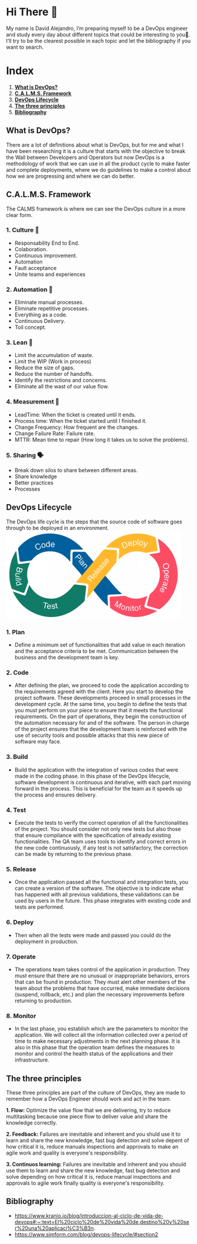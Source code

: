 # Hi There 👋
My name is David Alejandro, I’m preparing myself to be a DevOps engineer and study every day about different topics that could be interesting to you🧐. I’ll try to be the clearest possible in each topic and let the bibliography if you want to search.

# Index

1. **[What is DevOps?](https://github.com/SrAlejo44/DevOps#what-is-devops)**
2. **[C.A.L.M.S. Framework](https://github.com/SrAlejo44/DevOps#calms-framework)**
3. **[DevOps Lifecycle](https://github.com/SrAlejo44/DevOps#devops-lifecycle)**
4. **[The three principles](https://github.com/SrAlejo44/DevOps#the-three-principles)**
5. **[Bibliography](https://github.com/SrAlejo44/DevOps#bibliography)**

## What is DevOps?
There are a lot of definitions about what is DevOps, but for me and what I have been researching it is a culture that starts with the objective to break the Wall between Developers and Operators but now DevOps is a methodology of work that we can use in all the product cycle to make faster and complete deployments, where we do guidelines to make a control about how we are progressing and where we can do better.

## C.A.L.M.S. Framework 
The CALMS framework is where we can see the DevOps culture in a more clear form.

### 1. Culture 📖
   - Responsability End to End.
   - Colaboration.
   - Continuous improvement.
   - Automation
   - Fault acceptance
   - Unite teams and experiences
### 2. Automation 🤖
   - Eliminate manual processes.
   - Eliminate repetitive processes.
   - Everything as a code.
   - Continuous Delivery.
   - Toil concept.
### 3. Lean 🚮
   - Limit the accumulation of waste.
   - Limit the WIP (Work in process)
   - Reduce the size of gaps.
   - Reduce the number of handoffs.
   - Identify the restrictions and concerns.
   - Eliminate all the wast of our value flow.
### 4. Measurement 📏
   - LeadTime: When the ticket is created until it ends.
   - Process time: When the ticket started until I finished it.
   - Change Frequency: How frequent are the changes.
   - Change Failure Rate: Failure rate.
   - MTTR: Mean time to repair (How long it takes us to solve the problems).
### 5. Sharing 🗣
   - Break down silos to share between different areas.
   - Share knowledge
   - Better practices
   - Processes

## DevOps Lifecycle
The DevOps life cycle is the steps that the source code of software goes through to be deployed in an environment.
![Banner Image](image/devops_lifecycle.png)

### 1. Plan 
  - Define a minimum set of functionalities that add value in each iteration and the acceptance criteria to be met. Communication between the business and the development team is key.
### 2. Code
  - After defining the plan, we proceed to code the application according to the requirements agreed with the client. Here you start to develop the project software. These developments proceed in small processes in the development cycle. At the same time, you begin to define the tests that you must perform on your piece to ensure that it meets the functional requirements. On the part of operations, they begin the construction of the automation necessary for and of the software. The person in charge of the project ensures that the development team is reinforced with the use of security tools and possible attacks that this new piece of software may face.
### 3. Build
  - Build the application with the integration of various codes that were made in the coding phase.
In this phase of the DevOps lifecycle, software development is continuous and iterative, with each part moving forward in the process. This is beneficial for the team as it speeds up the process and ensures delivery. 
### 4. Test
  - Execute the tests to verify the correct operation of all the functionalities of the project. You should consider not only new tests but also those that ensure compliance with the specification of already existing functionalities. The QA team uses tools to identify and correct errors in the new code continuously, if any test is not satisfactory, the correction can be made by returning to the previous phase.
### 5. Release
  - Once the application passed all the functional and integration tests, you can create a version of the software. The objective is to indicate what has happened with all previous validations, these validations can be used by users in the future. This phase integrates with existing code and tests are performed.
### 6. Deploy
  - Then when all the tests were made and passed you could do the deployment in production.
### 7. Operate
  - The operations team takes control of the application in production. They must ensure that there are no unusual or inappropriate behaviors, errors that can be found in production. They must alert other members of the team about the problems that have occurred, make immediate decisions (suspend, rollback, etc.) and plan the necessary improvements before returning to production.
### 8. Monitor
  - In the last phase, you establish which are the parameters to monitor the application. We will collect all the information collected over a period of time to make necessary adjustments in the next planning phase. It is also in this phase that the operation team defines the measures to monitor and control the health status of the applications and their infrastructure.

## The three principles
These three principles are part of the culture of DevOps, they are made to remember how a DevOps Engineer should work and act in the team.

 **1. Flow:** Optimize the value flow that we are delivering, try to reduce multitasking because one piece flow to deliver value and share the knowledge correctly.

 **2. Feedback:** Failures are inevitable and inherent and you shuld use it to learn and share the new knowledge, fast bug detection and solve depent of how critical it is, reduce manuals inspections and approvals to make an agile work and quality is everyone's responsibility.

 **3. Continuos learning:** Failures are inevitable and inherent and you should use them to learn and share the new knowledge, fast bug detection and solve depending on how critical it is, reduce manual inspections and approvals to agile work finally quality is everyone's responsibility.

## Bibliography
  - https://www.kranio.io/blog/introduccion-al-ciclo-de-vida-de-devops#:~:text=El%20ciclo%20de%20vida%20de,destino%20y%20ser%20una%20aplicaci%C3%B3n.
  - https://www.simform.com/blog/devops-lifecycle/#section2
